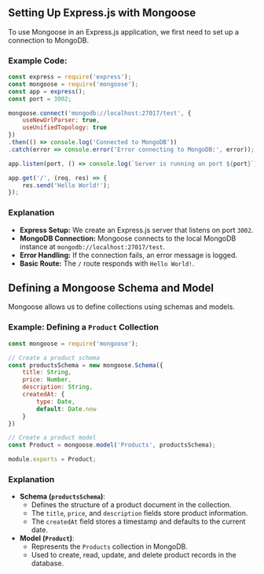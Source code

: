 ## Setting Up Express.js with Mongoose
To use Mongoose in an Express.js application, we first need to set up a connection to MongoDB.

### Example Code:

```javascript
const express = require('express');
const mongoose = require('mongoose');
const app = express();
const port = 3002;

mongoose.connect('mongodb://localhost:27017/test', {
    useNewUrlParser: true,
    useUnifiedTopology: true
})
.then(() => console.log('Connected to MongoDB'))
.catch(error => console.error('Error connecting to MongoDB:', error));

app.listen(port, () => console.log(`Server is running on port ${port}`));

app.get('/', (req, res) => {
    res.send('Hello World!');
});
```

### Explanation
- **Express Setup:** We create an Express.js server that listens on port `3002`.
- **MongoDB Connection:** Mongoose connects to the local MongoDB instance at `mongodb://localhost:27017/test`.
- **Error Handling:** If the connection fails, an error message is logged.
- **Basic Route:** The `/` route responds with `Hello World!`.

## Defining a Mongoose Schema and Model
Mongoose allows us to define collections using schemas and models.

### Example: Defining a `Product` Collection

```javascript
const mongoose = require('mongoose');

// Create a product schema
const productsSchema = new mongoose.Schema({
    title: String,
    price: Number,
    description: String,    
    createdAt: {
        type: Date,
        default: Date.now
    }                        
})

// Create a product model
const Product = mongoose.model('Products', productsSchema);

module.exports = Product;
```

### Explanation
- **Schema (`productsSchema`)**:
  - Defines the structure of a product document in the collection.
  - The `title`, `price`, and `description` fields store product information.
  - The `createdAt` field stores a timestamp and defaults to the current date.
- **Model (`Product`)**:
  - Represents the `Products` collection in MongoDB.
  - Used to create, read, update, and delete product records in the database.



